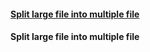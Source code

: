 
#### [Split large file into multiple file](#section-1)

#### <a name="section-1"></a>Split large file into multiple file
